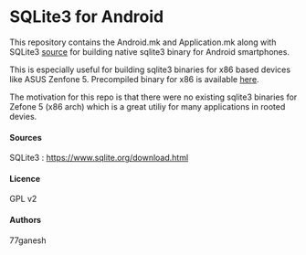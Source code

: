 # SQLite3 for Android

This repository contains the Android.mk and Application.mk along with SQLite3 [source](https://www.sqlite.org/2015/sqlite-amalgamation-3090100.zip) for building native sqlite3 binary for Android smartphones. 

This is especially useful for building sqlite3 binaries for x86 based devices like ASUS Zenfone 5. Precompiled binary for x86 is available [here](https://drive.google.com/file/d/0B5_UZxmxKGUgOFV4ekFLZWV0Vk0/view?usp=sharing). 

The motivation for this repo is that there were no existing sqlite3 binaries for Zefone 5 (x86 arch) which is a great utiliy for many applications in rooted devies.

#### Sources
SQLite3 : https://www.sqlite.org/download.html

#### Licence
GPL v2

#### Authors

77ganesh


